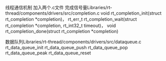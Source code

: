 线程通信机制
加入两个.c文件
完成信号量Libraries/rt-thread/components/drivers/src/completion.c
void rt_completion_init(struct rt_completion *completion)，
rt_err_t rt_completion_wait(struct rt_completion *completion, rt_int32_t timeout)，
void rt_completion_done(struct rt_completion *completion)

数据队列Libraries/rt-thread/components/drivers/src/dataqueue.c
 rt_data_queue_init
 rt_data_queue_push
 rt_data_queue_pop
 rt_data_queue_peak
 rt_data_queue_reset
